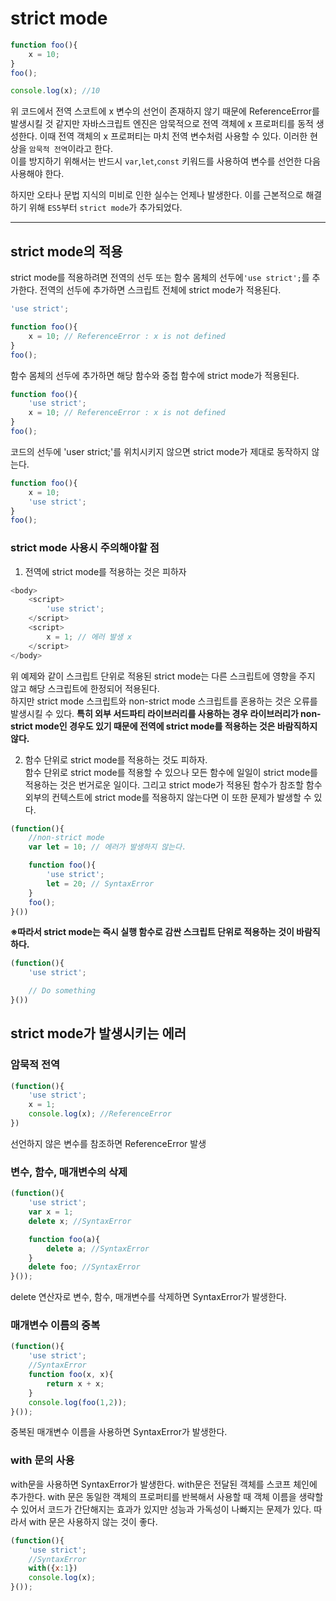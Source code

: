 # strict mode 

```javascript
function foo(){
    x = 10;
}
foo();

console.log(x); //10
```

위 코드에서 전역 스코트에 x 변수의 선언이 존재하지 않기 때문에 ReferenceError를 발생시킬 것 같지만 자바스크립트 엔진은 암묵적으로 전역 객체에 x 프로퍼티를 동적 생성한다. 이때 전역 객체의 x 프로퍼티는 마치 전역 변수처럼 사용할 수 있다. 이러한 현상을 `암묵적 전역`이라고 한다.  
이를 방지하기 위해서는 반드시 `var`,`let`,`const` 키워드를 사용하여 변수를 선언한 다음 사용해야 한다.  
  
  하지만 오타나 문법 지식의 미비로 인한 실수는 언제나 발생한다. 이를 근본적으로 해결하기 위해 `ES5`부터 `strict mode`가 추가되었다.

---

## strict mode의 적용
strict mode를 적용하려면 전역의 선두 또는 함수 몸체의 선두에`'use strict';`를 추가한다. 전역의 선두에 추가하면 스크립트 전체에 strict mode가 적용된다.  
```javascript
'use strict';

function foo(){
    x = 10; // ReferenceError : x is not defined
}
foo();
```
함수 몸체의 선두에 추가하면 해당 함수와 중첩 함수에 strict mode가 적용된다.
```javascript
function foo(){
    'use strict';
    x = 10; // ReferenceError : x is not defined
}
foo();
```
코드의 선두에 'user strict;'를 위치시키지 않으면 strict mode가 제대로 동작하지 않는다.
```javascript
function foo(){
    x = 10;
    'use strict';
}
foo();
```

### strict mode 사용시 주의해야할 점

1. 전역에 strict mode를 적용하는 것은 피하자
```javascript
<body>
    <script>
        'use strict';
    </script>
    <script>
        x = 1; // 에러 발생 x
    </script>
</body>
```
위 예제와 같이 스크립트 단위로 적용된 strict mode는 다른 스크립트에 영향을 주지 않고 해당 스크립트에 한정되어 적용된다.  
하지만 strict mode 스크립트와 non-strict mode 스크립트를 혼용하는 것은 오류를 발생시킬 수 있다. **특히 외부 서드파티 라이브러리를 사용하는 경우 라이브러리가 non-strict mode인 경우도 있기 때문에 전역에 strict mode를 적용하는 것은 바람직하지 않다.**

2. 함수 단위로 strict mode를 적용하는 것도 피하자.  
함수 단위로 strict mode를 적용할 수 있으나 모든 함수에 일일이 strict mode를 적용하는 것은 번거로운 일이다. 그리고 strict mode가 적용된 함수가 참조할 함수 외부의 컨텍스트에 strict mode를 적용하지 않는다면 이 또한 문제가 발생할 수 있다.  
```javascript
(function(){
    //non-strict mode
    var let = 10; // 에러가 발생하지 않는다.

    function foo(){
        'use strict';
        let = 20; // SyntaxError
    }
    foo();
}())
```
  
**※따라서 strict mode는 즉시 실행 함수로 감싼 스크립트 단위로 적용하는 것이 바람직하다.**
```javascript
(function(){
    'use strict';

    // Do something
}())
```
## strict mode가 발생시키는 에러

### 암묵적 전역
```javascript
(function(){
    'use strict';
    x = 1;
    console.log(x); //ReferenceError
})
```
선언하지 않은 변수를 참조하면 ReferenceError 발생

### 변수, 함수, 매개변수의 삭제
```javascript
(function(){
    'use strict';
    var x = 1;
    delete x; //SyntaxError

    function foo(a){
        delete a; //SyntaxError
    }
    delete foo; //SyntaxError
}());
```
delete 연산자로 변수, 함수, 매개변수를 삭제하면 SyntaxError가 발생한다.

### 매개변수 이름의 중복
```javascript
(function(){
    'use strict';
    //SyntaxError
    function foo(x, x){
        return x + x;
    }
    console.log(foo(1,2));
}());
```
중복된 매개변수 이름을 사용하면 SyntaxError가 발생한다.

### with 문의 사용
with문을 사용하면 SyntaxError가 발생한다. with문은 전달된 객체를 스코프 체인에 추가한다. with 문은 동일한 객체의 프로퍼티를 반복해서 사용할 때 객체 이름을 생략할 수 있어서 코드가 간단해지는 효과가 있지만 성능과 가독성이 나빠지는 문제가 있다. 따라서 with 문은 사용하지 않는 것이 좋다.
```javascript
(function(){
    'use strict';
    //SyntaxError
    with({x:1})
    console.log(x);
}());
```